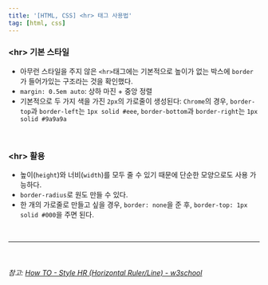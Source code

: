 ```yaml
---
title: '[HTML, CSS] <hr> 태그 사용법'
tag: [html, css]
---
```


### \<hr\> 기본 스타일
- 아무런 스타일을 주지 않은 `<hr>`태그에는 기본적으로 높이가 없는 박스에 `border`가 들어가있는 구조라는 것을 확인했다.
- `margin: 0.5em auto`: 상하 마진 + 중앙 정렬
- 기본적으로 두 가지 색을 가진 `2px`의 가로줄이 생성된다: `Chrome`의 경우, `border-top`과 `border-left`는 `1px solid #eee`, `border-bottom`과 `border-right`는 `1px solid #9a9a9a`

<br>

### \<hr\> 활용
- 높이(`height`)와 너비(`width`)를 모두 줄 수 있기 때문에 단순한 모양으로도 사용 가능하다.
- `border-radius`로 원도 만들 수 있다.
- 한 개의 가로줄로 만들고 싶을 경우, `border: none`을 준 후, `border-top: 1px solid #000`을 주면 된다.

<br>

<hr>

<br>

###### 참고: [How TO - Style HR (Horizontal Ruler/Line) - w3school](https://www.w3schools.com/howto/howto_css_style_hr.asp)